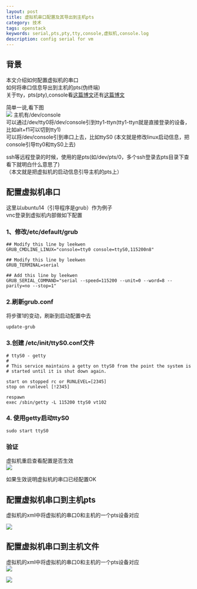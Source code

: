 ```yaml
---
layout: post
title: 虚拟机串口配置及其导出到主机pts
category: 技术
tags: openstack
keywords: serial,pts,pty,tty,console,虚拟机,console.log
description: config serial for vm
---
```


## 背景 ##

本文介绍如何配置虚拟机的串口  
如何将串口信息导出到主机的pts(伪终端)  
关于tty，pts(pty),console看[这篇博文](http://ytliu.info/blog/2013/09/28/ttyde-na-xie-shi-er/)还有[这篇博文](http://blog.chinaunix.net/uid-20543672-id-3225777.html)  

简单一说,看下图  
![](http://i.imgur.com/mgIkSKk.png)
主机有/dev/console  
可以通过/dev/tty0将/dev/console引到tty1-ttyn(tty1-ttyn就是直接登录的设备，比如alt+f1可以切到tty1)  
可以将/dev/console引到串口上去，比如ttyS0
(本文就是修改linux启动信息，把console引导tty0和ttyS0上去)  

ssh等远程登录的时候，使用的是pts(如/dev/pts/0，多个ssh登录去pts目录下查看下就明白什么意思了)  
（本文就是把虚拟机的启动信息引导主机的pts上）


## 配置虚拟机串口 ##

这里以ubuntu14（引导程序是grub）作为例子  
vnc登录到虚拟机内部做如下配置  

### 1、修改/etc/default/grub ###

    ## Modify this line by leekwen
    GRUB_CMDLINE_LINUX="console=tty0 console=ttyS0,115200n8"
    
    ## Modify this line by leekwen
    GRUB_TERMINAL=serial
    
    ## Add this line by leekwen
    GRUB_SERIAL_COMMAND="serial --speed=115200 --unit=0 --word=8 --parity=no --stop=1"

### 2.刷新grub.conf ###

将步骤1的变动，刷新到启动配置中去  

    update-grub

### 3.创建 /etc/init/ttyS0.conf文件 ###

    # ttyS0 - getty
    #
    # This service maintains a getty on ttyS0 from the point the system is
    # started until it is shut down again.
    
    start on stopped rc or RUNLEVEL=[2345]
    stop on runlevel [!2345]
    
    respawn
    exec /sbin/getty -L 115200 ttyS0 vt102

### 4. 使用getty启动ttyS0 ###  

    sudo start ttyS0

### 验证 ###

虚拟机重启查看配置是否生效  
![](http://i.imgur.com/OOIuySz.png)

如果生效说明虚拟机的串口已经配置OK  

## 配置虚拟机串口到主机pts ##

虚拟机的xml中将虚拟机的串口0和主机的一个pts设备对应  

![](http://i.imgur.com/7nLKiRq.png)

## 配置虚拟机串口到主机文件 ##

虚拟机的xml中将虚拟机的串口0和主机的一个pts设备对应  
![](http://i.imgur.com/bz1qgkB.png)

![](http://i.imgur.com/N38rMgy.png)